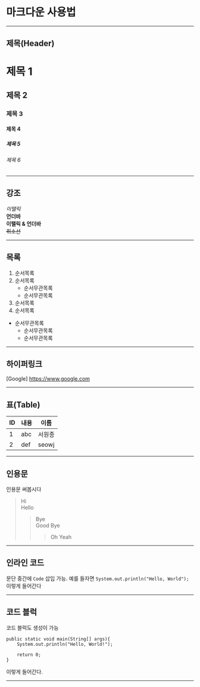 # 마크다운 사용법

---

## 제목(Header)

# 제목 1
## 제목 2
### 제목 3
#### 제목 4
##### 제목 5
###### 제목 6

---

## 강조

_이탤릭_<br>
__언더바__<br>
**__이탤릭 & 언더바__**<br>
~~취소선~~<br>

---

## 목록

1. 순서목록
2. 순서목록
    - 순서무관목록
    - 순서무관목록
3. 순서목록
4. 순서목록

- 순서무관목록
    - 순서무관목록
    - 순서무관목록

---

## 하이퍼링크

[Google] <https://www.google.com>

---

## 표(Table)

| ID | 내용 | 이름 |
|---|---|---|
| 1 | abc | 서원종 |
| 2 | def | seowj |

---

## 인용문

인용문 써봅시다

> Hi<br>
> Hello<br>
>> Bye<br>
>> Good Bye<br>
>>> Oh Yeah<br>

---

## 인라인 코드

문단 중간에 `Code` 삽입 가능.
예를 들자면 `System.out.println("Hello, World");` 이렇게 들어간다

---

## 코드 블럭

코드 블럭도 생성이 가능
```
public static void main(String[] args){
    System.out.println("Hello, World!");
    
    return 0;
}
```
이렇게 들어간다.

---
